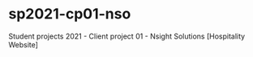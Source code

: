 # sp2021-cp01-nso
Student projects 2021 - Client project 01 - Nsight Solutions [Hospitality Website]    
